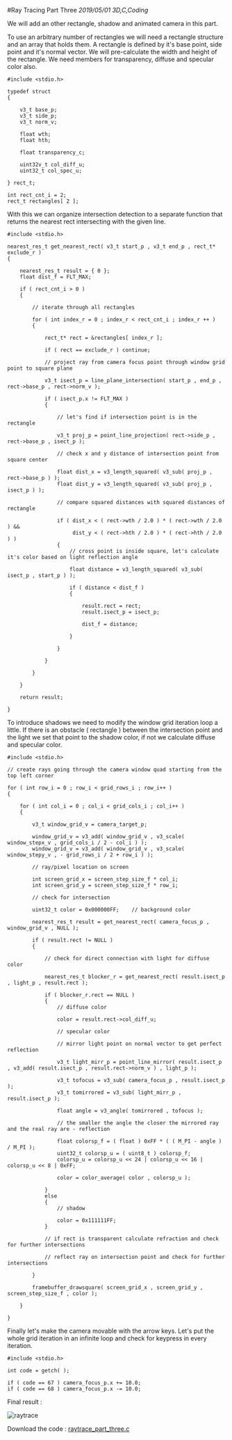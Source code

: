 #Ray Tracing Part Three
_2019/05/01 3D,C,Coding_

We will add an other rectangle, shadow and animated camera in this part.

To use an arbitrary number of rectangles we will need a rectangle structure and an array that holds them. A rectangle  is defined by it's base point, side point and it's normal vector. We will pre-calculate the width and height of the rectangle. We  need members for transparency, diffuse and specular color also.


```
#include <stdio.h>

typedef struct
{

	v3_t base_p;
	v3_t side_p;
	v3_t norm_v;

	float wth;
	float hth;

	float transparency_c;

	uint32v_t col_diff_u;
	uint32_t col_spec_u;

} rect_t;

int rect_cnt_i = 2;
rect_t rectangles[ 2 ];
```

With this we can organize intersection detection to a separate function that returns the nearest rect intersecting with the given line.


```
#include <stdio.h>

nearest_res_t get_nearest_rect( v3_t start_p , v3_t end_p , rect_t* exclude_r )
{

	nearest_res_t result = { 0 };
	float dist_f = FLT_MAX;
	
	if ( rect_cnt_i > 0 )
	{

		// iterate through all rectangles
			
		for ( int index_r = 0 ; index_r < rect_cnt_i ; index_r ++ )
		{

			rect_t* rect = &rectangles[ index_r ];

			if ( rect == exclude_r ) continue;

			// project ray from camera focus point through window grid point to square plane

			v3_t isect_p = line_plane_intersection( start_p , end_p , rect->base_p , rect->norm_v );

			if ( isect_p.x != FLT_MAX )
			{

				// let's find if intersection point is in the rectangle

				v3_t proj_p = point_line_projection( rect->side_p , rect->base_p , isect_p );

				// check x and y distance of intersection point from square center

				float dist_x = v3_length_squared( v3_sub( proj_p , rect->base_p ) );
				float dist_y = v3_length_squared( v3_sub( proj_p , isect_p ) );

				// compare squared distances with squared distances of rectangle

				if ( dist_x < ( rect->wth / 2.0 ) * ( rect->wth / 2.0 ) && 
					 dist_y < ( rect->hth / 2.0 ) * ( rect->hth / 2.0 ) )
				{
					// cross point is inside square, let's calculate it's color based on light reflection angle

					float distance = v3_length_squared( v3_sub( isect_p , start_p ) );

					if ( distance < dist_f )
					{

						result.rect = rect;
						result.isect_p = isect_p;

						dist_f = distance;

					}
					
				}

			}

		}

	}

	return result;
	
}
```

To introduce shadows we need to modify the window grid iteration loop a little. If there is an obstacle ( rectangle ) between the intersection point and the light we set that point to the shadow color, if not we calculate diffuse and specular color.

```
#include <stdio.h>

// create rays going through the camera window quad starting from the top left corner

for ( int row_i = 0 ; row_i < grid_rows_i ; row_i++ )
{

	for ( int col_i = 0 ; col_i < grid_cols_i ; col_i++ )
	{
	
		v3_t window_grid_v = camera_target_p;

		window_grid_v = v3_add( window_grid_v , v3_scale( window_stepx_v , grid_cols_i / 2 - col_i ) );
		window_grid_v = v3_add( window_grid_v , v3_scale( window_stepy_v , - grid_rows_i / 2 + row_i ) );
		
		// ray/pixel location on screen

		int screen_grid_x = screen_step_size_f * col_i;
		int screen_grid_y = screen_step_size_f * row_i;

		// check for intersection

		uint32_t color = 0x000000FF;	// background color

		nearest_res_t result = get_nearest_rect( camera_focus_p , window_grid_v , NULL );

		if ( result.rect != NULL )
		{

			// check for direct connection with light for diffuse color

			nearest_res_t blocker_r = get_nearest_rect( result.isect_p , light_p , result.rect );

			if ( blocker_r.rect == NULL ) 
			{
				// diffuse color

				color = result.rect->col_diff_u;

				// specular color

				// mirror light point on normal vector to get perfect reflection

				v3_t light_mirr_p = point_line_mirror( result.isect_p , v3_add( result.isect_p , result.rect->norm_v ) , light_p );

				v3_t tofocus = v3_sub( camera_focus_p , result.isect_p );
				v3_t tomirrored = v3_sub( light_mirr_p , result.isect_p );

				float angle = v3_angle( tomirrored , tofocus );

				// the smaller the angle the closer the mirrored ray and the real ray are - reflection 

				float colorsp_f = ( float ) 0xFF * ( ( M_PI - angle ) / M_PI );
				uint32_t colorsp_u = ( uint8_t ) colorsp_f;
				colorsp_u = colorsp_u << 24 | colorsp_u << 16 | colorsp_u << 8 | 0xFF;

				color = color_average( color , colorsp_u );

			}
			else 
			{
				// shadow

				color = 0x111111FF;
			}

			// if rect is transparent calculate refraction and check for further intersections

			// reflect ray on intersection point and check for further intersections
		
		}
	
		framebuffer_drawsquare( screen_grid_x , screen_grid_y , screen_step_size_f , color );
		
	}

}
```

Finally let's make the camera movable with the arrow keys. Let's put the whole grid iteration in an infinite loop and check for keypress in every iteration.

```
#include <stdio.h>

int code = getch( );

if ( code == 67 ) camera_focus_p.x += 10.0;
if ( code == 68 ) camera_focus_p.x -= 10.0;
```

Final result :

![raytrace](/images/20190501_raytrace.png)

Download the code : [raytrace_part_three.c](/downloads/raytrace/raytrace_part_three.c)